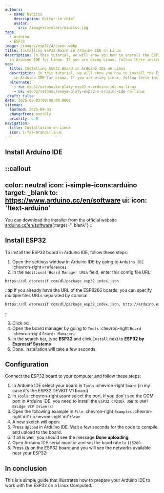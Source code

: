 ```yaml
---
authors:
  - name: Niqitos
    description: Editor-in-chief
    avatar:
      src: /images/avatars/niqitos.jpg
tags:
  - Arduino
  - ESP32
image: /images/esp32/4/cover.webp
title: Installing ESP32 Board in Arduino IDE on Linux
description: In this tutorial, we will show you how to install the ESP32 board
  in Arduino IDE for Linux. If you are using Linux, follow these instructions.
seo:
  title: Installing ESP32 Board in Arduino IDE on Linux
  description: In this tutorial, we will show you how to install the ESP32 board
    in Arduino IDE for Linux. If you are using Linux, follow these instructions.
  alternate:
    - ru: esp32/ustanovka-platy-esp32-v-arduino-ide-na-linux
    - uk: esp32/vstanovlennya-platy-esp32-v-arduino-ide-na-linux
_draft: false
date: 2025-09-03T00:00:00.000Z
sitemap:
  lastmod: 2025-09-03
  changefreq: monthly
  priority: 0.8
navigation:
  title: Installation on Linux
  icon: i-fa7-brands:linux
---
```


## Install Arduino IDE

::callout
---
color: neutral
icon: i-simple-icons:arduino
target: _blank
to: https://www.arduino.cc/en/software
ui:
  icon: '!text-arduino'
---
You can download the installer from the official website [arduino.cc/en/software](https://www.arduino.cc/en/software){:target="_blank"}
::

## Install ESP32

To install the ESP32 board in Arduino IDE, follow these steps:

1. Open the settings window in Arduino IDE by going to `Arduino IDE` :chevron-right `Preferences`
2. In the `Additional Board Manager URLs` field, enter this config file URL:

```text
https://dl.espressif.com/dl/package_esp32_index.json
```

::tip
If you already have the URL of the ESP8266 boards, you can specify multiple files URLs separated by comma:
```html
https://dl.espressif.com/dl/package_esp32_index.json, http://arduino.esp8266.com/stable/package_esp8266com_index.json
```
::

3. Click `OK`:
4. Open the board manager by going to `Tools` :chevron-right `Board` :chevron-right `Boards Manager…`
5. In the search bar, type **ESP32** and click `Install` next to **ESP32 by Espressif Systems**
6. Done. Installation will take a few seconds.

## Configuration

Connect the ESP32 board to your computer and follow these steps:

1. In Arduino IDE select your board in `Tools` :chevron-right `Board` (in my case it's the ESP32 DEVKIT V1 board)
2. In `Tools` :chevron-right `Board` select the port. If you don't see the COM port in Arduino IDE, you need to install the `ESP32 CP210x USB` to `UART Bridge VCP Drivers`:
3. Open the following example in `File` :chevron-right `Examples` :chevron-right `WiFi` :chevron-right `WiFiScan`.
4. A new sketch will open:
5. Press `Upload` in Arduino IDE. Wait a few seconds for the code to compile and upload to the board.
6. If all is well, you should see the message **Done uploading**
7. Open Arduino IDE serial monitor and set the baud rate to `115200`:
8. Press `EN` on the ESP32 board and you will see the networks available near your ESP32:

## In conclusion

This is a simple guide that illustrates how to prepare your Arduino IDE to work with the ESP32 on a Linux Computed.
